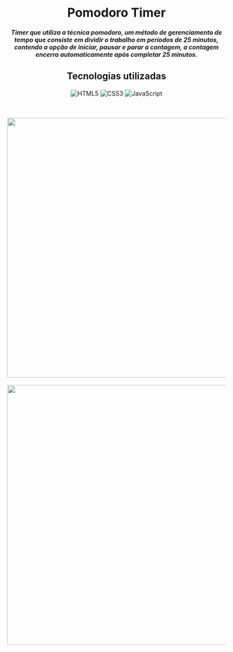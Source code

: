<h1 align="center">Pomodoro Timer</h1>
<h5 align="center">Timer que utiliza a técnica pomodoro, um método de gerenciamento de tempo que consiste em dividir o trabalho em períodos de 25 minutos, contendo a opção de iniciar, pausar e parar a contagem, a contagem encerra automaticamente após completar 25 minutos. </h5>
<div style="display: inline_block" align="center">
<h2 align="center">Tecnologias utilizadas</h2>
<img align="center" alt="HTML5" src="https://img.shields.io/badge/HTML5-E34F26?style=for-the-badge&logo=html5&logoColor=white" />
<img align="center" alt="CSS3" src="https://img.shields.io/badge/CSS3-1572B6?style=for-the-badge&logo=css3&logoColor=white" />
<img align="center" alt="JavaScript" src="https://img.shields.io/badge/JavaScript-F7DF1E?style=for-the-badge&logo=javascript&logoColor=black" />
</div>
<br/>
<br/>
<p align="center" > 
  <img src="demo/pomodoroScreen.png" width="600px" />
  <br/>
  <br/>
  <img src="demo/pomodoro.gif"  width="600px" /> 
</p>
